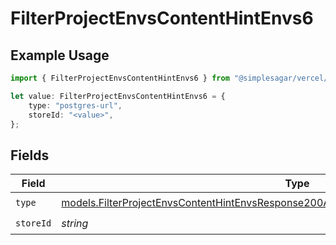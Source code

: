 # FilterProjectEnvsContentHintEnvs6

## Example Usage

```typescript
import { FilterProjectEnvsContentHintEnvs6 } from "@simplesagar/vercel/models/filterprojectenvsop.js";

let value: FilterProjectEnvsContentHintEnvs6 = {
    type: "postgres-url",
    storeId: "<value>",
};
```

## Fields

| Field                                                                                                                                                                                    | Type                                                                                                                                                                                     | Required                                                                                                                                                                                 | Description                                                                                                                                                                              |
| ---------------------------------------------------------------------------------------------------------------------------------------------------------------------------------------- | ---------------------------------------------------------------------------------------------------------------------------------------------------------------------------------------- | ---------------------------------------------------------------------------------------------------------------------------------------------------------------------------------------- | ---------------------------------------------------------------------------------------------------------------------------------------------------------------------------------------- |
| `type`                                                                                                                                                                                   | [models.FilterProjectEnvsContentHintEnvsResponse200ApplicationJSONResponseBody2Envs6Type](../models/filterprojectenvscontenthintenvsresponse200applicationjsonresponsebody2envs6type.md) | :heavy_check_mark:                                                                                                                                                                       | N/A                                                                                                                                                                                      |
| `storeId`                                                                                                                                                                                | *string*                                                                                                                                                                                 | :heavy_check_mark:                                                                                                                                                                       | N/A                                                                                                                                                                                      |